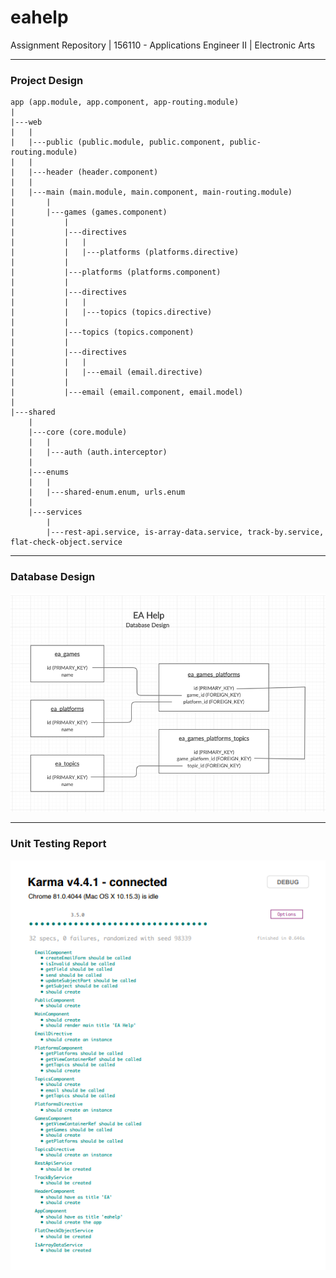 # eahelp
Assignment Repository | 156110 - Applications Engineer II | Electronic Arts

------------

### Project Design

    app (app.module, app.component, app-routing.module)
    |
    |---web
    |   |
    |   |---public (public.module, public.component, public-routing.module)
    |   |
    |   |---header (header.component)
    |   |
    |   |---main (main.module, main.component, main-routing.module)
    |       |
    |       |---games (games.component)
    |           |
    |           |---directives
    |           |   |
    |           |   |---platforms (platforms.directive)
    |           |
    |           |---platforms (platforms.component)
    |           |
    |           |---directives
    |           |   |
    |           |   |---topics (topics.directive)
    |           |
    |           |---topics (topics.component)
    |           |
    |           |---directives
    |           |   |
    |           |   |---email (email.directive)
    |           |
    |           |---email (email.component, email.model)
    |
    |---shared
        |
        |---core (core.module)
        |   |
        |   |---auth (auth.interceptor)
        |
        |---enums
        |   |
        |   |---shared-enum.enum, urls.enum
        |
        |---services
            |
            |---rest-api.service, is-array-data.service, track-by.service, flat-check-object.service

------------

### Database Design
[![Database Design](https://github.com/vijaykumar-nanikeri/eahelp/blob/master/assets/docs/database-design.png "Database Design")](https://github.com/vijaykumar-nanikeri/eahelp/blob/master/assets/docs/database-design.png "Database Design")

------------

### Unit Testing Report
[![Unit Testing Report](https://github.com/vijaykumar-nanikeri/eahelp/blob/master/assets/docs/unit-testing-report.png "Unit Testing Report")](https://github.com/vijaykumar-nanikeri/eahelp/blob/master/assets/docs/unit-testing-report.png "Unit Testing Report")
